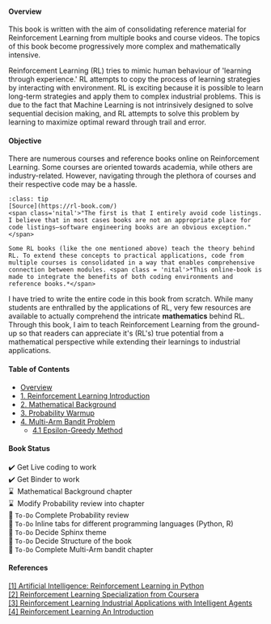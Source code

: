 #### Overview

This book is written with the aim of consolidating reference material for Reinforcement Learning from multiple books and course videos. <span class='nital'>The topics of this book become progressively more complex and mathematically intensive.</span>

<span class = 'high'>Reinforcement Learning (RL) tries to mimic human behaviour of 'learning through experience.'</span> RL attempts to copy the process of learning strategies by interacting with environment. RL is exciting because it is possible to learn long-term strategies and apply them to complex industrial problems. This is due to the fact that Machine Learning is not intrinsively designed to solve sequential decision making, and RL attempts to solve this problem by learning to maximize optimal reward through trail and error. 

#### Objective
There are numerous courses and reference books online on Reinforcement Learning. Some courses are oriented towards academia, while others are industry-related. However, <span class='high'>navigating through the plethora of courses and their respective code may be a hassle.</span>

```{admonition} Why this online-book?
:class: tip
[Source](https://rl-book.com/)
<span class='nital'>"The first is that I entirely avoid code listings. I believe that in most cases books are not an appropriate place for code listings—software engineering books are an obvious exception."</span>

Some RL books (like the one mentioned above) teach the theory behind RL. To extend these concepts to practical applications, code from multiple courses is consolidated in a way that enables comprehensive connection between modules. <span class = 'nital'>*This online-book is made to integrate the benefits of both coding environments and reference books.*</span>
```
I have tried to write the entire code in this book from scratch. While many students are enthralled by the applications of RL, very few resources are available to actually comprehend the intricate **mathematics** behind RL. Through this book, I aim to teach Reinforcement Learning from the ground-up so that readers can appreciate it's (RL's) true potential from a <span class='high'>mathematical perspective while extending their learnings to industrial applications.</span>

#### Table of Contents

* [Overview](../index.md)
* [1. Reinforcement Learning Introduction](overview/Introduction.md)
* [2. Mathematical Background](/math/math-intro.ipynb)
* [3. Probability Warmup](/probability/probability-intro.ipynb)
* [4. Multi-Arm Bandit Problem](/multi-arm-bandit/mab-explained.md)
  * [4.1 Epsilon-Greedy Method](/multi-arm-bandit/epsilon-greedy.ipynb)

#### Book Status

✔️ Get Live coding to work<br>
✔️ Get Binder to work<br>
⌛$\enspace$Mathematical Background chapter<br>
⌛$\enspace$Modify Probability review into chapter<br>
🛑 `To-Do` Complete Probability review<br>
🛑 `To-Do` Inline tabs for different programming languages (Python, R)<br>
🛑 `To-Do` Decide Sphinx theme<br>
🛑 `To-Do` Decide Structure of the book<br>
🛑 `To-Do` Complete Multi-Arm bandit chapter<br>

#### References

[[1] Artificial Intelligence: Reinforcement Learning in Python](https://www.udemy.com/course/artificial-intelligence-reinforcement-learning-in-python/)<br>
[[2] Reinforcement Learning Specialization from Coursera](https://www.coursera.org/specializations/reinforcement-learning)<br>
[[3] Reinforcement Learning Industrial Applications with Intelligent Agents](https://rl-book.com/)<br>
[[4] Reinforcement Learning An Introduction](http://www.incompleteideas.net/book/the-book-2nd.html)<br>

